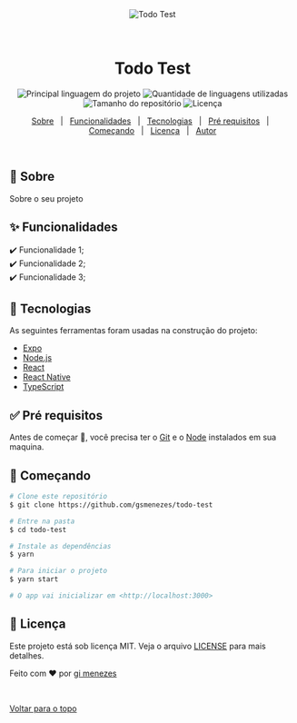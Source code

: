 <div align="center" id="top"> 
  <img src="./.github/app.gif" alt="Todo Test" />

  &#xa0;

  <!-- <a href="https://todotest.netlify.com">Demo</a> -->
</div>

<h1 align="center">Todo Test</h1>

<p align="center">
  <img alt="Principal linguagem do projeto" src="https://img.shields.io/github/languages/top/gsmenezes/todo-test?color=56BEB8">

  <img alt="Quantidade de linguagens utilizadas" src="https://img.shields.io/github/languages/count/gsmenezes/todo-test?color=56BEB8">

  <img alt="Tamanho do repositório" src="https://img.shields.io/github/repo-size/gsmenezes/todo-test?color=56BEB8">

  <img alt="Licença" src="https://img.shields.io/github/license/gsmenezes/todo-test?color=56BEB8">

  <!-- <img alt="Github issues" src="https://img.shields.io/github/issues/gsmenezes/todo-test?color=56BEB8" /> -->

  <!-- <img alt="Github forks" src="https://img.shields.io/github/forks/gsmenezes/todo-test?color=56BEB8" /> -->

  <!-- <img alt="Github stars" src="https://img.shields.io/github/stars/gsmenezes/todo-test?color=56BEB8" /> -->
</p>

<!-- Status -->

<!-- <h4 align="center"> 
	🚧  Todo Test 🚀 Em construção...  🚧
</h4> 

<hr> -->

<p align="center">
  <a href="#dart-sobre">Sobre</a> &#xa0; | &#xa0; 
  <a href="#sparkles-funcionalidades">Funcionalidades</a> &#xa0; | &#xa0;
  <a href="#rocket-tecnologias">Tecnologias</a> &#xa0; | &#xa0;
  <a href="#white_check_mark-pré-requesitos">Pré requisitos</a> &#xa0; | &#xa0;
  <a href="#checkered_flag-começando">Começando</a> &#xa0; | &#xa0;
  <a href="#memo-licença">Licença</a> &#xa0; | &#xa0;
  <a href="https://github.com/gsmenezes" target="_blank">Autor</a>
</p>

<br>

## :dart: Sobre ##

Sobre o seu projeto

## :sparkles: Funcionalidades ##

:heavy_check_mark: Funcionalidade 1;\
:heavy_check_mark: Funcionalidade 2;\
:heavy_check_mark: Funcionalidade 3;

## :rocket: Tecnologias ##

As seguintes ferramentas foram usadas na construção do projeto:

- [Expo](https://expo.io/)
- [Node.js](https://nodejs.org/en/)
- [React](https://pt-br.reactjs.org/)
- [React Native](https://reactnative.dev/)
- [TypeScript](https://www.typescriptlang.org/)

## :white_check_mark: Pré requisitos ##

Antes de começar :checkered_flag:, você precisa ter o [Git](https://git-scm.com) e o [Node](https://nodejs.org/en/) instalados em sua maquina.

## :checkered_flag: Começando ##

```bash
# Clone este repositório
$ git clone https://github.com/gsmenezes/todo-test

# Entre na pasta
$ cd todo-test

# Instale as dependências
$ yarn

# Para iniciar o projeto
$ yarn start

# O app vai inicializar em <http://localhost:3000>
```

## :memo: Licença ##

Este projeto está sob licença MIT. Veja o arquivo [LICENSE](LICENSE.md) para mais detalhes.


Feito com :heart: por <a href="https://github.com/gsmenezes" target="_blank">gi menezes</a>

&#xa0;

<a href="#top">Voltar para o topo</a>

